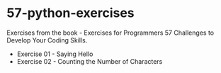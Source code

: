 # 57-python-exercises

Exercises from the book - Exercises for Programmers 57 Challenges to Develop Your Coding Skills.

- Exercise 01 - Saying Hello
- Exercise 02 - Counting the Number of Characters


